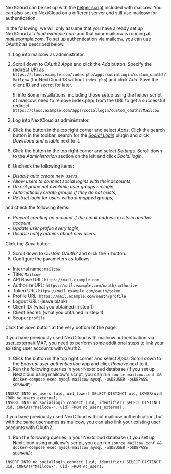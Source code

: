 NextCloud can be set up with the [helper script](https://github.com/mailcow/mailcow-dockerized/raw/master/helper-scripts/nextcloud.sh) included with mailcow. You can also set up NextCloud on a different server and still use mailcow for authentication.

In the following, we will only assume that you have already set up NextCloud at _cloud.example.com_ and that your mailcow is running at _mail.example.com_.
To set up authentication via mailcow, you can use OAuth2 as described below. 

1. Log into mailcow as administrator.
2. Scroll down to _OAuth2 Apps_ and click the _Add_ button. Specify the redirect URI as `https://cloud.example.com/index.php/apps/sociallogin/custom_oauth2/Mailcow` (for NextCloud 18 without `index.php`) and click _Add_. Save the client ID and secret for later.

   !!! info
   Some installations, including those setup using the helper script of mailcow, need to remove index.php/ from the URL to get a successful redirect: `https://cloud.example.com/apps/sociallogin/custom_oauth2/Mailcow`

3. Log into NextCloud as administrator.
4. Click the button in the top right corner and select _Apps_. Click the search button in the toolbar, search for the [_Social Login_](https://apps.nextcloud.com/apps/sociallogin) plugin and click _Download and enable_ next to it.
5. Click the button in the top right corner and select _Settings_. Scroll down to the _Administration_ section on the left and click _Social login_.
6. Uncheck the following items:
  - _Disable auto create new users_,
  - _Allow users to connect social logins with their accounts_,
  - _Do not prune not available user groups on login_,
  - _Automatically create groups if they do not exists_,
  - _Restrict login for users without mapped groups_,

  and check the following items:
  - _Prevent creating an account if the email address exists in another account_,
  - _Update user profile every login_,
  - _Disable notify admins about new users_.

  Click the _Save_ button.

7. Scroll down to _Custom OAuth2_ and click the _+_ button. 
8. Configure the parameters as follows:
  - Internal name: `Mailcow`
  - Title: `Mailcow`
  - API Base URL: `https://mail.example.com`
  - Authorize URL: `https://mail.example.com/oauth/authorize`
  - Token URL: `https://mail.example.com/oauth/token`
  - Profile URL: `https://mail.example.com/oauth/profile`
  - Logout URL: (leave blank)
  - Client ID: (what you obtained in step 1)
  - Client Secret: (what you obtained in step 1)
  - Scope: `profile`

Click the _Save_ button at the very bottom of the page.

If you have previously used NextCloud with mailcow authentication via user\_external/IMAP, you need to perform some additional steps to link your existing user accounts with OAuth2.

1. Click the button in the top right corner and select _Apps_. Scroll down to the _External user authentication_ app and click _Remove_ next to it.
2. Run the following queries in your Nextcloud database (if you set up Nextcloud using mailcow's script, you can run `source mailcow.conf && docker-compose exec mysql-mailcow mysql -u$DBUSER -p$DBPASS $DBNAME`):
```
INSERT INTO nc_users (uid, uid_lower) SELECT DISTINCT uid, LOWER(uid) FROM nc_users_external;
INSERT INTO nc_sociallogin_connect (uid, identifier) SELECT DISTINCT uid, CONCAT("Mailcow-", uid) FROM nc_users_external;
```

If you have previously used NextCloud without mailcow authentication, but with the same usernames as mailcow, you can also link your existing user accounts with OAuth2.

1. Run the following queries in your Nextcloud database (if you set up Nextcloud using mailcow's script, you can run `source mailcow.conf && docker-compose exec mysql-mailcow mysql -u$DBUSER -p$DBPASS $DBNAME`):
```
INSERT INTO nc_sociallogin_connect (uid, identifier) SELECT DISTINCT uid, CONCAT("Mailcow-", uid) FROM nc_users;
```
